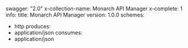 swagger: "2.0"
x-collection-name: Monarch API Manager
x-complete: 1
info:
  title: Monarch API Manager
  version: 1.0.0
schemes:
- http
produces:
- application/json
consumes:
- application/json